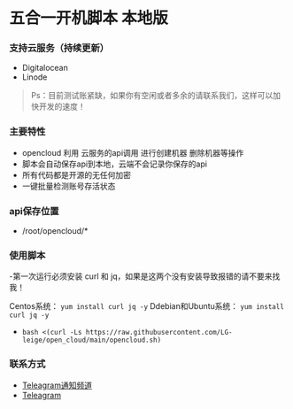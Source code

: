 # 五合一开机脚本 本地版

### 支持云服务（持续更新）
- Digitalocean
- Linode
> Ps：目前测试账紧缺，如果你有空闲或者多余的请联系我们，这样可以加快开发的速度！

### 主要特性
- opencloud 利用 云服务的api调用 进行创建机器 删除机器等操作
- 脚本会自动保存api到本地，云端不会记录你保存的api
- 所有代码都是开源的无任何加密
- 一键批量检测账号存活状态

### api保存位置
- /root/opencloud/*

### 使用脚本
-第一次运行必须安装 curl 和 jq，如果是这两个没有安装导致报错的请不要来找我！

Centos系统：
```yum install curl jq -y```
Ddebian和Ubuntu系统：
```yum install curl jq -y```

- ```bash <(curl -Ls https://raw.githubusercontent.com/LG-leige/open_cloud/main/opencloud.sh)```

### 联系方式
- [Teleagram通知频道](https://t.me/openccloud "@openccloud")
- [Teleagram](https://t.me/LeiGe_233 "LeiGe_233")
